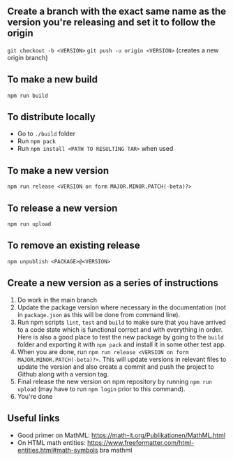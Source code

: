 
## Create a branch with the exact same name as the version you're releasing and set it to follow the origin ##

`git checkout -b <VERSION>`
`git push -u origin <VERSION>` (creates a new origin branch)

## To make a new build ##

`npm run build`

## To distribute locally ##

* Go to `./build` folder
* Run `npm pack`
* Run `npm install <PATH TO RESULTING TAR>` when used

## To make a new version ##

`npm run release <VERSION on form MAJOR.MINOR.PATCH(-beta)?>`

## To release a new version ##

`npm run upload`

## To remove an existing release

`npm unpublish <PACKAGE>@<VERSION>`

## Create a new version as a series of instructions

1. Do work in the main branch
2. Update the package version where necessary in the documentation (not in `package.json` as this will be done from 
   command line).
3. Run npm scripts `lint`, `test` and `build` to make sure that you have arrived to a code state which is functional 
   correct and with everything in order. Here is also a good place to test the new package by going to the `build` 
   folder and exporting it with `npm pack` and install it in some other test app.
4. When you are done, run `npm run release <VERSION on form MAJOR.MINOR.PATCH(-beta)?>`. This will update versions in 
   relevant files to update the version and also create a commit and push the project to Github along with a version 
   tag.
5. Final release the new version on npm repository by running `npm run upload` (may have to run `npm login` prior to
   this command).
6. You're done
## Useful links ##

* Good primer on MathML: https://math-it.org/Publikationen/MathML.html
* On HTML math entities: https://www.freeformatter.com/html-entities.html#math-symbols bra mathml
